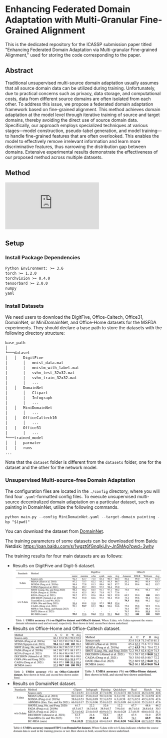 # Enhancing Federated Domain Adaptation with Multi-Granular Fine-Grained Alignment
This is the dedicated repository for the ICASSP submission paper titled "Enhancing Federated Domain Adaptation via Multi-granular Fine-grained Alignment," used for storing the code corresponding to the paper.

## Abstract
Traditional unsupervised multi-source domain adaptation usually assumes that all source domain data can be utilized during training. Unfortunately, due to practical concerns such as privacy, data storage, and computational costs, data from different source domains are often isolated from each other. To address this issue, we propose a federated domain adaptation framework based on fine-grained alignment. This method achieves domain adaptation at the model level through iterative training of source and target domains, thereby avoiding the direct use of source domain data. Specifically, our approach employs specialized techniques at various stages—model construction, pseudo-label generation, and model training—to handle fine-grained features that are often overlooked. This enables the model to effectively remove irrelevant information and learn more discriminative features, thus narrowing the distribution gap between domains. Extensive experimental results demonstrate the effectiveness of our proposed method across multiple datasets.

## Method
![F1](https://github.com/sss999527/ropo-for-sss_MGFGA/blob/main/img/F1.pdf)

## Setup
### Install Package Dependencies

```
Python Environment: >= 3.6
torch >= 1.2.0
torchvision >= 0.4.0
tensorbard >= 2.0.0
numpy
yaml
```

### Install Datasets
We need users to download the DigitFive, Office-Caltech, Office31, DomainNet, or MiniDomainNet, and Office-Home datasets for the MSFDA experiments. They should declare a base path to store the datasets with the following directory structure:

```
base_path
│       
└───dataset
│   │   DigitFive
│       │   mnist_data.mat
│       │   mnistm_with_label.mat
|       |   svhn_test_32x32.mat
|       |   svhn_train_32x32.mat  
│       │   ...
│   │   DomainNet
│       │   Clipart
│       │   Infograph
│       │   ...
│   │   MiniDomainNet
│       │   ...
│   │   OfficeCaltech10
│       │   ...
|   |   Office31
|       |   ...
└───trained_model
│   │	parmater
│   │	runs
...
```

Note that the `dataset` folder is different from the `datasets` folder, one for the dataset and the other for the network model.

### Unsupervised Multi-source-free Domain Adaptation
The configuration files are located in the `./config` directory, where you will find four `.yaml`-formatted config files. To execute unsupervised multi-source decentralized domain adaptation on a particular dataset, such as painting in DomainNet, utilize the following commands.

```
python main.py --config MiniDomainNet.yaml --target-domain painting -bp "$(pwd)"
```
You can download the dataset from [DomainNet](https://ai.bu.edu/M3SDA/).

The training parameters of some datasets can be downloaded from Baidu Netdisk:
https://pan.baidu.com/s/1wgzt6fGnqlkjJIv-Jn5MAg?pwd=3why

The training results for four main datasets are as follows:
  * Results on DigitFive and Digit-5 dataset.
![T1](https://github.com/sss999527/ropo-for-BC_MDA/blob/main/images/T1.png)
  * Results on Office-Home and Office-Caltech dataset.
![T2,3](https://github.com/sss999527/ropo-for-BC_MDA/blob/main/images/F2_3.png)
  * Results on DomainNet dataset.
![T4](https://github.com/sss999527/ropo-for-BC_MDA/blob/main/images/T4.png)








